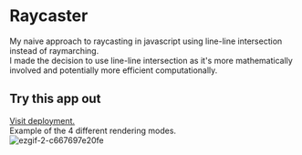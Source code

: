 # Raycaster
My naive approach to raycasting in javascript using line-line intersection instead of raymarching.\
I made the decision to use line-line intersection as it's more mathematically involved and potentially more efficient computationally.
## Try this app out
[Visit deployment.](https://elliot-mb.github.io/projects/raycaster/index.html)\
Example of the 4 different rendering modes.\
![ezgif-2-c667697e20fe](https://user-images.githubusercontent.com/45922387/128704802-850f4ea9-ad40-46c6-9987-3575e7ac3b58.gif)

